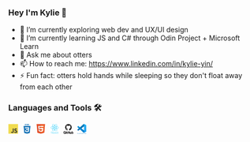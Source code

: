 ### Hey I'm Kylie 👋

- 🔭 I’m currently exploring web dev and UX/UI design
- 🌱 I’m currently learning JS and C# through Odin Project + Microsoft Learn
- 💬 Ask me about otters
- 📫 How to reach me: https://www.linkedin.com/in/kylie-yin/
- ⚡ Fun fact: otters hold hands while sleeping so they don't float away from each other

### Languages and Tools 🛠

<div>
  <img src="https://github.com/devicons/devicon/blob/master/icons/javascript/javascript-original.svg" title="JavaScript" alt="JavaScript" width="20" height="20"/>&nbsp;
  <img src="https://github.com/devicons/devicon/blob/master/icons/css3/css3-plain-wordmark.svg"  title="CSS3" alt="CSS" width="20" height="20"/>&nbsp;
  <img src="https://github.com/devicons/devicon/blob/master/icons/html5/html5-original.svg" title="HTML5" alt="HTML" width="20" height="20"/>&nbsp;
  <img src="https://github.com/devicons/devicon/blob/master/icons/react/react-original-wordmark.svg" title="React" alt="React" width="20" height="20"/>&nbsp;
  <img src="https://github.com/devicons/devicon/blob/master/icons/github/github-original-wordmark.svg" title="GitHub" **alt="Git" width="20" height="20"/>&nbsp;                                                                                   <img src="https://github.com/devicons/devicon/blob/master/icons/vscode/vscode-original-wordmark.svg" title="VSCode" **alt="Git" width="20" height="20"/>&nbsp;                                                               
</div>
